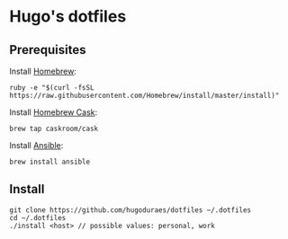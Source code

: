 # Hugo's dotfiles

## Prerequisites

Install [Homebrew](http://brew.sh):

```
ruby -e "$(curl -fsSL https://raw.githubusercontent.com/Homebrew/install/master/install)"
```
    
Install [Homebrew Cask](https://caskroom.github.io):

```
brew tap caskroom/cask
```

Install [Ansible](https://www.ansible.com/get-started):

```
brew install ansible
```

## Install

```
git clone https://github.com/hugoduraes/dotfiles ~/.dotfiles
cd ~/.dotfiles
./install <host> // possible values: personal, work
```